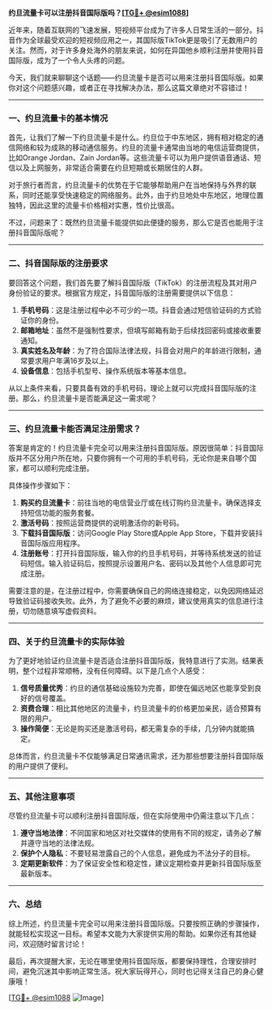 **约旦流量卡可以注册抖音国际版吗？[[TG💪+ @esim1088](https://t.me/s/esim1088)]**

近年来，随着互联网的飞速发展，短视频平台成为了许多人日常生活的一部分。抖音作为全球最受欢迎的短视频应用之一，其国际版TikTok更是吸引了无数用户的关注。然而，对于许多身处海外的朋友来说，如何在异国他乡顺利注册并使用抖音国际版，成为了一个令人头疼的问题。

今天，我们就来聊聊这个话题——约旦流量卡是否可以用来注册抖音国际版。如果你对这个问题感兴趣，或者正在寻找解决办法，那么这篇文章绝对不容错过！

---

### 一、约旦流量卡的基本情况

首先，让我们了解一下约旦流量卡是什么。约旦位于中东地区，拥有相对稳定的通信网络和较为成熟的移动通信服务。约旦的流量卡通常由当地的电信运营商提供，比如Orange Jordan、Zain Jordan等。这些流量卡可以为用户提供语音通话、短信以及上网服务，非常适合需要在约旦短期或长期居住的人群。

对于旅行者而言，约旦流量卡的优势在于它能够帮助用户在当地保持与外界的联系，同时还能享受快速稳定的网络服务。此外，由于约旦地处中东地区，地理位置独特，因此这里的流量卡价格相对实惠，性价比很高。

不过，问题来了：既然约旦流量卡能提供如此便捷的服务，那么它是否也能用于注册抖音国际版呢？

---

### 二、抖音国际版的注册要求

要回答这个问题，我们首先要了解抖音国际版（TikTok）的注册流程及其对用户身份验证的要求。根据官方规定，抖音国际版的注册需要提供以下信息：

1. **手机号码**：这是注册过程中必不可少的一项。抖音会通过短信验证码的方式验证你的身份。
2. **邮箱地址**：虽然不是强制性要求，但填写邮箱有助于后续找回密码或接收重要通知。
3. **真实姓名及年龄**：为了符合国际法律法规，抖音会对用户的年龄进行限制，通常要求用户年满16岁及以上。
4. **设备信息**：包括手机型号、操作系统版本等基本信息。

从以上条件来看，只要具备有效的手机号码，理论上就可以完成抖音国际版的注册。那么，约旦流量卡是否能满足这一需求呢？

---

### 三、约旦流量卡能否满足注册需求？

答案是肯定的！约旦流量卡完全可以用来注册抖音国际版。原因很简单：抖音国际版并不区分用户所在地，只要你拥有一个可用的手机号码，无论你是来自哪个国家，都可以顺利完成注册。

具体操作步骤如下：

1. **购买约旦流量卡**：前往当地的电信营业厅或在线订购约旦流量卡。确保选择支持短信功能的服务套餐。
2. **激活号码**：按照运营商提供的说明激活你的新号码。
3. **下载抖音国际版**：访问Google Play Store或Apple App Store，下载并安装抖音国际版应用程序。
4. **注册账号**：打开抖音国际版，输入你的约旦手机号码，并等待系统发送的验证码短信。输入验证码后，按照提示设置用户名、密码以及其他个人信息即可完成注册。

需要注意的是，在注册过程中，你需要确保自己的网络连接稳定，以免因网络延迟导致验证码接收失败。此外，为了避免不必要的麻烦，建议使用真实的信息进行注册，切勿随意填写虚假资料。

---

### 四、关于约旦流量卡的实际体验

为了更好地验证约旦流量卡是否适合注册抖音国际版，我特意进行了实测。结果表明，整个过程非常顺畅，没有任何障碍。以下是几点个人感受：

1. **信号质量优秀**：约旦的通信基础设施较为完善，即使在偏远地区也能享受到良好的信号覆盖。
2. **资费合理**：相比其他地区的流量卡，约旦流量卡的价格更加亲民，适合预算有限的用户。
3. **操作简便**：无论是购买还是激活号码，都无需复杂的手续，几分钟内就能搞定。

总体而言，约旦流量卡不仅能够满足日常通讯需求，还为那些想要注册抖音国际版的用户提供了便利。

---

### 五、其他注意事项

尽管约旦流量卡可以顺利注册抖音国际版，但在实际使用中仍需注意以下几点：

1. **遵守当地法律**：不同国家和地区对社交媒体的使用有不同的规定，请务必了解并遵守当地的法律法规。
2. **保护个人隐私**：不要轻易泄露自己的个人信息，避免成为不法分子的目标。
3. **定期更新软件**：为了保证安全性和稳定性，建议定期检查并更新抖音国际版至最新版本。

---

### 六、总结

综上所述，约旦流量卡完全可以用来注册抖音国际版。只要按照正确的步骤操作，就能轻松实现这一目标。希望本文能为大家提供实用的帮助。如果你还有其他疑问，欢迎随时留言讨论！

最后，再次提醒大家，无论在哪里使用抖音国际版，都要保持理性，合理安排时间，避免沉迷其中影响正常生活。祝大家玩得开心，同时也记得关注自己的身心健康哦！

[[TG💪+ @esim1088](https://t.me/s/esim1088) ![Image](https://i.postimg.cc/4NQfJmqS/Snipaste-2025-05-13-00-14-12.png)]